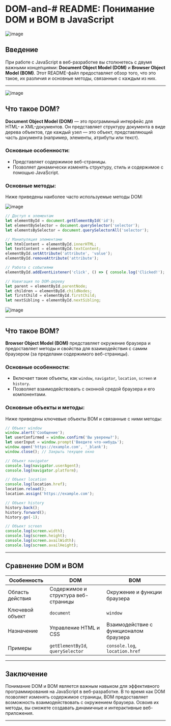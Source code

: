 # DOM-and-# README: Понимание DOM и BOM в JavaScript

![image](https://github.com/user-attachments/assets/7d3a8232-5602-4dc6-bb38-de2e428fc26f)

## Введение
При работе с JavaScript в веб-разработке вы столкнетесь с двумя важными концепциями: **Document Object Model (DOM)** и **Browser Object Model (BOM)**. Этот README-файл предоставляет обзор того, что это такое, их различия и основные методы, связанные с каждым из них.

---

![image](https://github.com/user-attachments/assets/a8c86777-cd8e-4b4e-bff7-6c0563d0e72f)

## Что такое DOM?
**Document Object Model (DOM)** — это программный интерфейс для HTML- и XML-документов. Он представляет структуру документа в виде дерева объектов, где каждый узел — это объект, представляющий часть документа (например, элементы, атрибуты или текст).

### Основные особенности:
- Представляет содержимое веб-страницы.
- Позволяет динамически изменять структуру, стиль и содержимое с помощью JavaScript.

### Основные методы:
Ниже приведены наиболее часто используемые методы DOM:


![image](https://github.com/user-attachments/assets/b36ba42b-17a1-4267-af09-bf27b032d4ee)


```javascript
// Доступ к элементам
let elementById = document.getElementById('id');
let elementBySelector = document.querySelector('selector'); 
let elementsBySelector = document.querySelectorAll('selector'); 

// Манипуляция элементами
let htmlContent = elementById.innerHTML;
let textContent = elementById.textContent; 
elementById.setAttribute('attribute', 'value');
elementById.removeAttribute('attribute'); 

// Работа с событиями
elementById.addEventListener('click', () => { console.log('Clicked!'); });

// Навигация по DOM-дереву
let parent = elementById.parentNode; 
let children = elementById.childNodes; 
let firstChild = elementById.firstChild; 
let nextSibling = elementById.nextSibling;
```

![image](https://github.com/user-attachments/assets/1f3f59a4-8a59-4255-aeb9-28203ac68f06)

---

## Что такое BOM?
**Browser Object Model (BOM)** представляет окружение браузера и предоставляет методы и свойства для взаимодействия с самим браузером (за пределами содержимого веб-страницы).

### Основные особенности:
- Включает такие объекты, как `window`, `navigator`, `location`, `screen` и `history`.
- Позволяет взаимодействовать с оконной средой браузера и его компонентами.

### Основные объекты и методы:
Ниже приведены ключевые объекты BOM и связанные с ними методы:

```javascript
// Объект window
window.alert('Сообщение'); 
let userConfirmed = window.confirm('Вы уверены?');
let userInput = window.prompt('Введите что-нибудь');
window.open('https://example.com', '_blank');
window.close(); // Закрыть текущее окно

// Объект navigator
console.log(navigator.userAgent);
console.log(navigator.platform);

// Объект location
console.log(location.href);
location.reload(); 
location.assign('https://example.com'); 

// Объект history
history.back(); 
history.forward(); 
history.go(-1); 

// Объект screen
console.log(screen.width); 
console.log(screen.height); 
console.log(screen.availWidth); 
console.log(screen.availHeight);
```

---

## Сравнение DOM и BOM
| Особенность         | DOM                                  | BOM                                  |
|---------------------|--------------------------------------|--------------------------------------|
| Область действия    | Содержимое и структура веб-страницы | Окружение и функции браузера         |
| Ключевой объект     | `document`                          | `window`                             |
| Назначение          | Управление HTML и CSS               | Взаимодействие с функционалом браузера |
| Примеры             | `getElementById`, `querySelector`   | `console.log`, `location.href` |

---

## Заключение
Понимание DOM и BOM является важным навыком для эффективного программирования на JavaScript в веб-разработке. В то время как DOM позволяет изменять содержимое страницы, BOM предоставляет возможность взаимодействовать с окружением браузера. Освоив их методы, вы сможете создавать динамичные и интерактивные веб-приложения.

---

